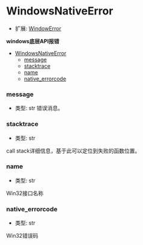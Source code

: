 # WindowsNativeError

- 扩展: [WindowError](./windowerror.md)

**windows底层API报错**

- [WindowsNativeError](#windowsnativeerror)
    - [message](#message)
    - [stacktrace](#stacktrace)
    - [name](#name)
    - [native\_errorcode](#native_errorcode)

### message
- 类型: str
错误消息。


### stacktrace
- 类型: str

call stack详细信息，基于此可以定位到失败的函数位置。

### name
- 类型: str

Win32接口名称


### native_errorcode
- 类型: str

Win32错误码